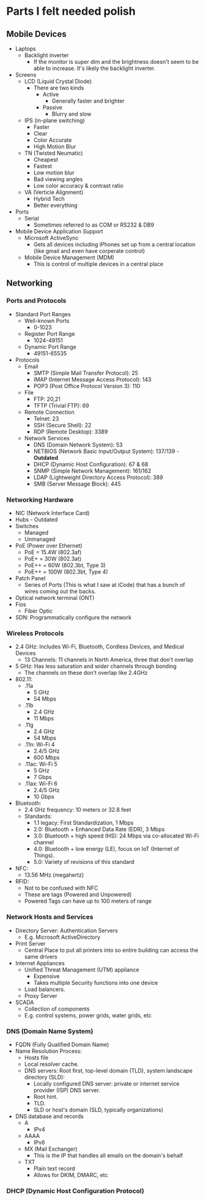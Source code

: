 # Parts I felt needed polish
## Mobile Devices
- Laptops
	- Backlight inverter
		- If the monitor is super dim and the brightness doesn't seem to be able to increase. It's likely the backlight inverter.
- Screens
	- LCD (Liquid Crystal Diode)
		- There are two kinds
			- Active
				- Generally faster and brighter
			- Passive
				- Blurry and slow
	- IPS (in-plane switching)
		- Faster
		- Clear
		- Color Accurate
		- High Motion Blur
	- TN (Twisted Neumatic)
		- Cheapest
		- Fastest
		- Low motion blur
		- Bad viewing angles
		- Low color accuracy & contrast ratio
	- VA (Verticle Alignment)
		- Hybrid Tech
		- Better everything
- Ports
	- Serial
		- Sometimes referred to as COM or RS232 & DB9
- Mobile Device Application Support
	- Microsoft ActiveSync
		- Gets all devices including iPhones set up from a central location (like gmail and even have corperate control)
	- Mobile Device Management (MDM)
		- This is control of multiple devices in a central place
## Networking
### Ports and Protocols
- Standard Port Ranges
	- Well-known Ports
		- 0-1023
	- Register Port Range
		- 1024-49151
	- Dynamic Port Range
		- 49151-65535
- Protocols
	- Email
		- SMTP (Simple Mail Transfer Protocol): 25
		- IMAP (Internet Message Access Protocol): 143
		- POP3 (Post Office Protocol Version 3): 110
	- File
		- FTP: 20,21
		- TFTP (Trivial FTP): 69
	- Remote Connection
		- Telnet: 23
		- SSH (Secure Shell): 22
		- RDP (Remote Desktop): 3389
	- Network Services
		- DNS (Domain Network System): 53
		- NETBIOS (Network Basic Input/Output System): 137/139 - **Outdated**
		- DHCP (Dynamic Host Configuration): 67 & 68
		- SNMP (Simple Network Management): 161/162
		- LDAP (Lightweight Directory Access Protocol): 389
		- SMB (Server Message Block): 445
### Networking Hardware
- NIC (Network Interface Card)
- Hubs - Outdated
- Switches
	- Managed
	- Unmanaged
- PoE (Power over Ethernet)
	- PoE = 15.4W (802.3af)
	- PoE+ = 30W (802.3at)
	- PoE++ = 60W (802.3bt, Type 3)
	- PoE++ = 100W (802.3bt, Type 4)
- Patch Panel
	- Series of Ports (This is what I saw at iCode) that has a bunch of wires coming out the backs.
- Optical network terminal (ONT)
- Fios
	- Fiber Optic
- SDN: Programmatically configure the network
### Wireless Protocols
- 2.4 GHz: Includes Wi-Fi, Bluetooth, Cordless Devices, and Medical Devices
	- 13 Channels: 11 channels in North America, three that don't overlap
- 5 GHz: Has less saturation and wider channels through bonding
	- The channels on these don't overlap like 2.4GHz
- 802.11:
	- .11a
		- 5 GHz
		- 54 Mbps
	- .11b
		- 2.4 GHz 
		- 11 Mbps
	- .11g
		- 2.4 GHz
		- 54 Mbps
	- .11n: Wi-Fi 4
		- 2.4/5 GHz
		- 600 Mbps
	- .11ac: Wi-Fi 5
		- 5 GHz
		- 7 Gbps
	- .11ax: Wi-Fi 6
		- 2.4/5 GHz
		- 10 Gbps
- Bluetooth:
	- 2.4 GHz frequency: 10 meters or 32.8 feet
	- Standards:
		- 1.1 legacy: First Standardization, 1 Mbps
		- 2.0: Bluetooth + Enhanced Data Rate (EDR), 3 Mbps
		- 3.0: Bluetooth + high speed (HS): 24 Mbps via co-allocated Wi-Fi channel
		- 4.0: Bluetooth + low energy (LE), focus on IoT (Internet of Things).
		- 5.0: Variety of revisions of this standard
- NFC:
	- 13.56 MHz (megahertz)
- RFID:
	- Not to be confused with NFC
	- These are tags (Powered and Unpowered)
	- Powered Tags can have up to 100 meters of range
### Network Hosts and Services
- Directory Server: Authentication Servers
	- E.g. Microsoft ActiveDirectory
- Print Server
	- Central Place to put all printers into so entire building can access the same drivers
- Internet Appliances
	- Unified Threat Management (UTM) appliance
		- Expensive
		- Takes multiple Security functions into one device
	- Load balancers.
	- Proxy Server
- SCADA
	- Collection of components
	- E.g. control systems, power grids, water grids, etc
### DNS (Domain Name System)
- FQDN (Fully Qualified Domain Name)
- Name Resolution Process:
	- Hosts file
	- Local resolver cache.
	- DNS servers: Root first, top-level domain (TLD), system landscape directory (SLD):
		- Locally configured DNS server: private or internet service provider (ISP) DNS server.
		- Root hint.
		- TLD.
		- SLD or host's domain (SLD, typically organizations)
- DNS database and records
	- A
		- IPv4
	- AAAA
		- IPv6
	- MX (Mail Exchanger)
		- This is the IP that handles all emails on the domain's behalf
	- TXT
		- Plain text record
		- Allows for DKIM, DMARC, etc
### DHCP (Dynamic Host Configuration Protocol)